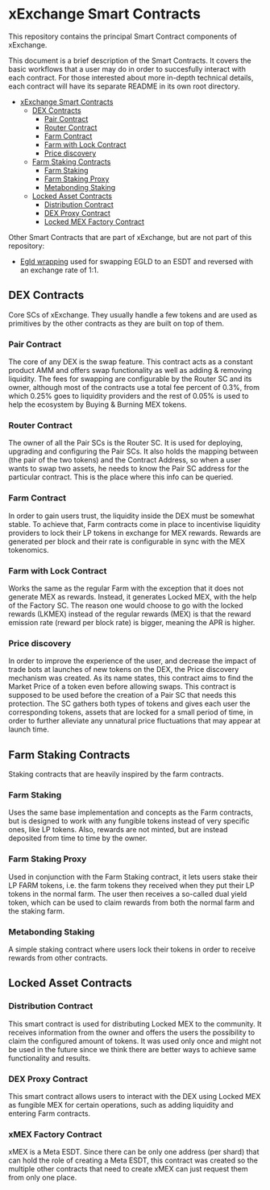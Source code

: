 # xExchange Smart Contracts

This repository contains the principal Smart Contract components of xExchange.

This document is a brief description of the Smart Contracts. It covers the basic workflows that a user may do in order to succesfully interact with each contract. For those interested about more in-depth technical details, each contract will have its separate README in its own root directory.

- [xExchange Smart Contracts](#xexchange-smart-contracts)
  - [DEX Contracts](#dex-contracts)
    - [Pair Contract](#pair-contract)
    - [Router Contract](#router-contract)
    - [Farm Contract](#farm-contract)
    - [Farm with Lock Contract](#farm-with-lock-contract)
    - [Price discovery](#price-discovery)
  - [Farm Staking Contracts](#farm-staking-contracts)
    - [Farm Staking](#farm-staking)
    - [Farm Staking Proxy](#farm-staking-proxy)
    - [Metabonding Staking](#metabonding-staking)
  - [Locked Asset Contracts](#locked-asset-contracts)
    - [Distribution Contract](#distribution-contract)
    - [DEX Proxy Contract](#dex-proxy-contract)
    - [Locked MEX Factory Contract](#locked-mex-factory-contract)

Other Smart Contracts that are part of xExchange, but are not part of this repository:

- [Egld wrapping](https://github.com/elrondnetwork/sc-bridge-elrond/tree/main/egld-esdt-swap) used for swapping EGLD to an ESDT and reversed with an exchange rate of 1:1.

## DEX Contracts

Core SCs of xExchange. They usually handle a few tokens and are used as primitives by the other contracts as they are built on top of them.

### Pair Contract

The core of any DEX is the swap feature. This contract acts as a constant product AMM and offers swap functionality as well as adding & removing liquidity. The fees for swapping are configurable by the Router SC and its owner, although most of the contracts use a total fee percent of 0.3%, from which 0.25% goes to liquidity providers and the rest of 0.05% is used to help the ecosystem by Buying & Burning MEX tokens.

### Router Contract

The owner of all the Pair SCs is the Router SC. It is used for deploying, upgrading and configuring the Pair SCs. It also holds the mapping between (the pair of the two tokens) and the Contract Address, so when a user wants to swap two assets, he needs to know the Pair SC address for the particular contract. This is the place where this info can be queried.

### Farm Contract

In order to gain users trust, the liquidity inside the DEX must be somewhat stable. To achieve that, Farm contracts come in place to incentivise liquidity providers to lock their LP tokens in exchange for MEX rewards. Rewards are generated per block and their rate is configurable in sync with the MEX tokenomics.

### Farm with Lock Contract

Works the same as the regular Farm with the exception that it does not generate MEX as rewards. Instead, it generates Locked MEX, with the help of the Factory SC. The reason one would choose to go with the locked rewards (LKMEX) instead of the regular rewards (MEX) is that the reward emission rate (reward per block rate) is bigger, meaning the APR is higher.

### Price discovery

In order to improve the experience of the user, and decrease the impact of trade bots at launches of new tokens on the DEX, the Price discovery mechanism was created. As its name states, this contract aims to find the Market Price of a token even before allowing swaps. This contract is supposed to be used before the creation of a Pair SC that needs this protection. The SC gathers both types of tokens and gives each user the corresponding tokens, assets that are locked for a small period of time, in order to further alleviate any unnatural price fluctuations that may appear at launch time.

## Farm Staking Contracts

Staking contracts that are heavily inspired by the farm contracts.

### Farm Staking

Uses the same base implementation and concepts as the Farm contracts, but is designed to work with any fungible tokens instead of very specific ones, like LP tokens. Also, rewards are not minted, but are instead deposited from time to time by the owner.

### Farm Staking Proxy

Used in conjunction with the Farm Staking contract, it lets users stake their LP FARM tokens, i.e. the farm tokens they received when they put their LP tokens in the normal farm. The user then receives a so-called dual yield token, which can be used to claim rewards from both the normal farm and the staking farm.

### Metabonding Staking

A simple staking contract where users lock their tokens in order to receive rewards from other contracts.

## Locked Asset Contracts

### Distribution Contract

This smart contract is used for distributing Locked MEX to the community. It receives information from the owner and offers the users the possibility to claim the configured amount of tokens. It was used only once and might not be used in the future since we think there are better ways to achieve same functionality and results.

### DEX Proxy Contract

This smart contract allows users to interact with the DEX using Locked MEX as fungible MEX for certain operations, such as adding liquidity and entering Farm contracts.

### xMEX Factory Contract

xMEX is a Meta ESDT. Since there can be only one address (per shard) that can hold the role of creating a Meta ESDT, this contract was created so the multiple other contracts that need to create xMEX can just request them from only one place.
